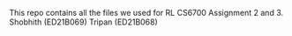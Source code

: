 This repo contains all the files we used for RL CS6700 Assignment 2 and 3. 
Shobhith (ED21B069) Tripan (ED21B068)
